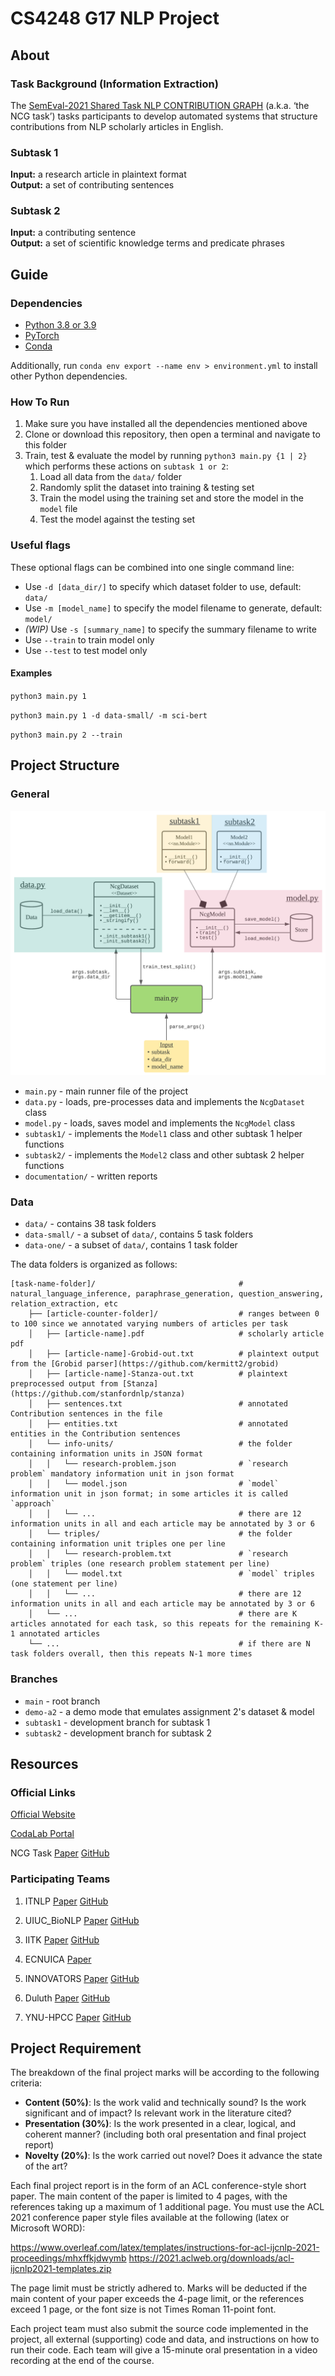 # CS4248 G17 NLP Project

## About

### Task Background (Information Extraction)

The [SemEval-2021 Shared Task NLP CONTRIBUTION GRAPH](https://competitions.codalab.org/competitions/25680) (a.k.a. ‘the NCG task’) tasks participants to develop
automated systems that structure contributions from NLP scholarly articles in English.

### Subtask 1

**Input:** a research article in plaintext format \
**Output:** a set of contributing sentences

### Subtask 2

**Input:** a contributing sentence \
**Output:** a set of scientific knowledge terms and predicate phrases

## Guide

### Dependencies

- [Python 3.8 or 3.9](https://www.python.org/downloads/)
- [PyTorch](https://pytorch.org/get-started/locally/)
- [Conda](https://docs.conda.io/projects/conda/en/latest/user-guide/install/index.html)

Additionally, run `conda env export --name env > environment.yml` to install other Python dependencies.

### How To Run

1. Make sure you have installed all the dependencies mentioned above
2. Clone or download this repository, then open a terminal and navigate to this folder
3. Train, test & evaluate the model by running `python3 main.py {1 | 2}` which performs these actions on `subtask 1 or 2`:
   1. Load all data from the `data/` folder
   2. Randomly split the dataset into training & testing set
   3. Train the model using the training set and store the model in the `model` file
   4. Test the model against the testing set

### Useful flags

These optional flags can be combined into one single command line:

- Use `-d [data_dir/]` to specify which dataset folder to use, default: `data/`
- Use `-m [model_name]` to specify the model filename to generate, default: `model/`
- _(WIP)_ Use `-s [summary_name]` to specify the summary filename to write
- Use `--train` to train model only
- Use `--test` to test model only

#### Examples

`python3 main.py 1`

`python3 main.py 1 -d data-small/ -m sci-bert`

`python3 main.py 2 --train`

## Project Structure

### General

![architecture](documentation/architecture.png)

- `main.py` - main runner file of the project
- `data.py` - loads, pre-processes data and implements the `NcgDataset` class
- `model.py` - loads, saves model and implements the `NcgModel` class
- `subtask1/` - implements the `Model1` class and other subtask 1 helper functions
- `subtask2/` - implements the `Model2` class and other subtask 2 helper functions
- `documentation/` - written reports

### Data

- `data/` - contains 38 task folders
- `data-small/` - a subset of `data/`, contains 5 task folders
- `data-one/` - a subset of `data/`, contains 1 task folder

The data folders is organized as follows:

    [task-name-folder]/                                # natural_language_inference, paraphrase_generation, question_answering, relation_extraction, etc
        ├── [article-counter-folder]/                  # ranges between 0 to 100 since we annotated varying numbers of articles per task
        │   ├── [article-name].pdf                     # scholarly article pdf
        │   ├── [article-name]-Grobid-out.txt          # plaintext output from the [Grobid parser](https://github.com/kermitt2/grobid)
        │   ├── [article-name]-Stanza-out.txt          # plaintext preprocessed output from [Stanza](https://github.com/stanfordnlp/stanza)
        │   ├── sentences.txt                          # annotated Contribution sentences in the file
        │   ├── entities.txt                           # annotated entities in the Contribution sentences
        │   └── info-units/                            # the folder containing information units in JSON format
        │   │   └── research-problem.json              # `research problem` mandatory information unit in json format
        │   │   └── model.json                         # `model` information unit in json format; in some articles it is called `approach`
        │   │   └── ...                                # there are 12 information units in all and each article may be annotated by 3 or 6
        │   └── triples/                               # the folder containing information unit triples one per line
        │   │   └── research-problem.txt               # `research problem` triples (one research problem statement per line)
        │   │   └── model.txt                          # `model` triples (one statement per line)
        │   │   └── ...                                # there are 12 information units in all and each article may be annotated by 3 or 6
        │   └── ...                                    # there are K articles annotated for each task, so this repeats for the remaining K-1 annotated articles
        └── ...                                        # if there are N task folders overall, then this repeats N-1 more times

### Branches

- `main` - root branch
- `demo-a2` - a demo mode that emulates assignment 2's dataset & model
- `subtask1` - development branch for subtask 1
- `subtask2` - development branch for subtask 2

## Resources

### Official Links

[Official Website](https://ncg-task.github.io/)

[CodaLab Portal](https://competitions.codalab.org/competitions/25680)

NCG Task [Paper](https://arxiv.org/pdf/2106.07385.pdf) [GitHub](https://github.com/ncg-task?tab=repositories)

### Participating Teams

1. ITNLP [Paper](https://aclanthology.org/2021.semeval-1.59.pdf) [GitHub](https://github.com/itnlp606/nlpcb-graph)

2. UIUC_BioNLP [Paper](https://arxiv.org/pdf/2105.05435.pdf) [GitHub](https://github.com/Liu-Hy/nlp-contrib-graph)

3. IITK [Paper](https://arxiv.org/pdf/2104.01619.pdf) [GitHub](https://github.com/sshailabh/SemEval-2021-Task-11)

4. ECNUICA [Paper](https://aclanthology.org/2021.semeval-1.185.pdf)

5. INNOVATORS [Paper](https://aclanthology.org/2021.semeval-1.61.pdf) [GitHub](https://github.com/HardikArora17/)

6. Duluth [Paper](https://aclanthology.org/2021.semeval-1.60.pdf) [GitHub](https://github.com/anmartin94/DuluthSemEval2021Task11)

7. YNU-HPCC [Paper](https://aclanthology.org/2021.semeval-1.58.pdf) [GitHub](https://github.com/maxinge8698/SemEval2021-Task11)

## Project Requirement

The breakdown of the final project marks will be according to the following criteria:

- **Content (50%)**: Is the work valid and technically sound? Is the work significant and of impact? Is relevant work in the literature cited?
- **Presentation (30%)**: Is the work presented in a clear, logical, and coherent manner? (including both oral presentation and final project report)
- **Novelty (20%)**: Is the work carried out novel? Does it advance the state of the art?

Each final project report is in the form of an ACL conference-style short paper. The main content of the paper is limited to 4 pages, with the references taking up a maximum of 1 additional page. You must use the ACL 2021 conference paper style files available at the following (latex or Microsoft WORD):

<https://www.overleaf.com/latex/templates/instructions-for-acl-ijcnlp-2021-proceedings/mhxffkjdwymb>
<https://2021.aclweb.org/downloads/acl-ijcnlp2021-templates.zip>

The page limit must be strictly adhered to. Marks will be deducted if the main content of your paper exceeds the 4-page limit, or the references exceed 1 page, or the font size is not Times Roman 11-point font.

Each project team must also submit the source code implemented in the project, all external (supporting) code and data, and instructions on how to run their code. Each team will give a 15-minute oral presentation in a video recording at the end of the course.
